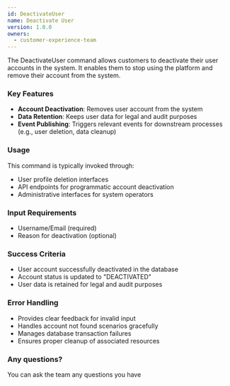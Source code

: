 ```yaml
---
id: DeactivateUser
name: Deactivate User
version: 1.0.0
owners:
  - customer-experience-team
---
```


The DeactivateUser command allows customers to deactivate their user accounts in the system. It enables them to stop using the platform and remove their account from the system.

<NodeGraph />

### Key Features
- **Account Deactivation**: Removes user account from the system
- **Data Retention**: Keeps user data for legal and audit purposes
- **Event Publishing**: Triggers relevant events for downstream processes (e.g., user deletion, data cleanup)

### Usage
This command is typically invoked through:
- User profile deletion interfaces
- API endpoints for programmatic account deactivation
- Administrative interfaces for system operators

### Input Requirements
- Username/Email (required)
- Reason for deactivation (optional)

### Success Criteria
- User account successfully deactivated in the database
- Account status is updated to "DEACTIVATED"
- User data is retained for legal and audit purposes

### Error Handling
- Provides clear feedback for invalid input
- Handles account not found scenarios gracefully
- Manages database transaction failures
- Ensures proper cleanup of associated resources

### Any questions?
You can ask the team any questions you have